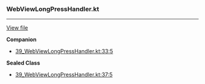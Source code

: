 ### WebViewLongPressHandler.kt
---
[View file](files/39_WebViewLongPressHandler.kt)

**Companion**

 - [39_WebViewLongPressHandler.kt:33:5](files/39_WebViewLongPressHandler.kt#L33)

**Sealed Class**

 - [39_WebViewLongPressHandler.kt:37:5](files/39_WebViewLongPressHandler.kt#L37)
